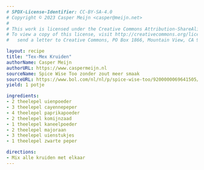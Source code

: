 ```yaml
---
# SPDX-License-Identifier: CC-BY-SA-4.0
# Copyright © 2023 Casper Meijn <casper@meijn.net>
# 
# This work is licensed under the Creative Commons Attribution-ShareAlike 4.0 International License. 
# To view a copy of this license, visit http://creativecommons.org/licenses/by-sa/4.0/ or 
#   send a letter to Creative Commons, PO Box 1866, Mountain View, CA 94042, USA.

layout: recipe
title: "Tex-Mex Kruiden"
authorName: Casper Meijn
authorURL: https://www.caspermeijn.nl
sourceName: Spice Wise Too zonder zout meer smaak
sourceURL: https://www.bol.com/nl/nl/p/spice-wise-too/9200000069641505/
yield: 1 potje

ingredients:
- 2 theelepel uienpoeder
- 3 theelepel cayennepeper
- 4 theelepel paprikapoeder
- 2 theelepel komijnzaad
- 1 theelepel kaneelpoeder
- 2 theelepel majoraan
- 3 theelepel uienstukjes
- 1 theelepel zwarte peper

directions:
- Mix alle kruiden met elkaar
---
```

